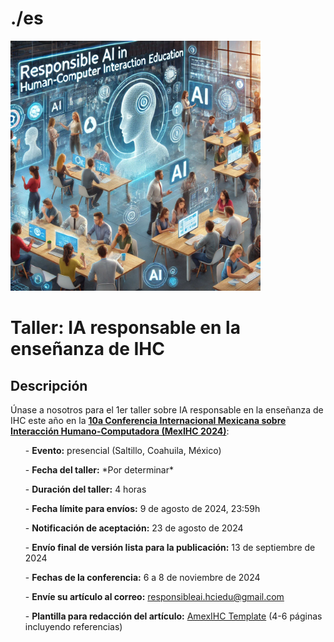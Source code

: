 # ./es
<img src="AIinHCI_ChatGPT4o.png" alt="AI created image presenting a scenario with human-AI and human-human collaboration" width="400" height="400">

# Taller: IA responsable en la enseñanza de IHC

## Descripción<br> 
Únase a nosotros para el 1er taller sobre IA responsable en la enseñanza de IHC este año en la **<a href="https://www.mexihc.org/2024/en">10a Conferencia Internacional Mexicana sobre Interacción Humano-Computadora (MexIHC 2024)</a>**: 

<ul>- <b>Evento:</b> presencial (Saltillo, Coahuila, México)</ul>
<ul>- <b>Fecha del taller:</b> *Por determinar*</i></ul>
<ul>- <b>Duración del taller:</b> 4 horas</ul>
<ul>- <b>Fecha límite para envíos:</b> 9 de agosto de 2024, 23:59h</ul>
<ul>- <b>Notificación de aceptación:</b> 23 de agosto de 2024</ul>
<ul>- <b>Envío final de versión lista para la publicación:</b> 13 de septiembre de 2024</ul>
<ul>- <b>Fechas de la conferencia:</b> 6 a 8 de noviembre de 2024</ul>
<ul>- <b>Envíe su artículo al correo:</b> <a href="responsibleai.hciedu@gmail.com">responsibleai.hciedu@gmail.com</a></ul>
<ul>- <b>Plantilla para redacción del artículo:</b> <a href="https://mexihc.org/aihc_template.zip">AmexIHC Template</a> (4-6 páginas incluyendo referencias)</ul>
